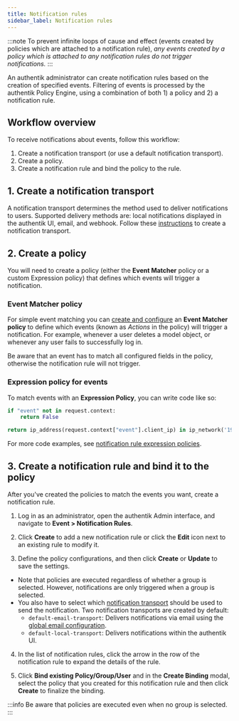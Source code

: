 ```yaml
---
title: Notification rules
sidebar_label: Notification rules
---
```


:::note
To prevent infinite loops of cause and effect (events created by policies which are attached to a notification rule), _any events created by a policy which is attached to any notification rules do not trigger notifications._
:::

An authentik administrator can create notification rules based on the creation of specified events. Filtering of events is processed by the authentik Policy Engine, using a combination of both 1) a policy and 2) a notification rule.

## Workflow overview

To receive notifications about events, follow this workflow:

1. Create a notification transport (or use a default notification transport).
2. Create a policy.
3. Create a notification rule and bind the policy to the rule.

## 1. Create a notification transport

A notification transport determines the method used to deliver notifications to users. Supported delivery methods are: local notifications displayed in the authentik UI, email, and webhook. Follow these [instructions](./transports.md#create-a-notification-transport) to create a notification transport.

## 2. Create a policy

You will need to create a policy (either the **Event Matcher** policy or a custom Expression policy) that defines which events will trigger a notification.

### Event Matcher policy

For simple event matching you can [create and configure](../../customize/policies/working_with_policies.md) an **Event Matcher policy** to define which events (known as _Actions_ in the policy) will trigger a notification. For example, whenever a user deletes a model object, or whenever any user fails to successfully log in.

Be aware that an event has to match all configured fields in the policy, otherwise the notification rule will not trigger.

### Expression policy for events

To match events with an **Expression Policy**, you can write code like so:

```python
if "event" not in request.context:
    return False

return ip_address(request.context["event"].client_ip) in ip_network('192.0.2.0/24')
```

For more code examples, see [notification rule expression policies](./notification_rule_expression_policies.mdx).

## 3. Create a notification rule and bind it to the policy

After you've created the policies to match the events you want, create a notification rule.

1. Log in as an administrator, open the authentik Admin interface, and navigate to **Event > Notification Rules**.

2. Click **Create** to add a new notification rule or click the **Edit** icon next to an existing rule to modify it.

3. Define the policy configurations, and then click **Create** or **Update** to save the settings.

- Note that policies are executed regardless of whether a group is selected. However, notifications are only triggered when a group is selected.
- You also have to select which [notification transport](./transports.md) should be used to send the notification. Two notification transports are created by default:
    - `default-email-transport`: Delivers notifications via email using the [global email configuration](../../install-config/install/docker-compose.mdx#email-configuration-optional-but-recommended).
    - `default-local-transport`: Delivers notifications within the authentik UI.

4. In the list of notification rules, click the arrow in the row of the notification rule to expand the details of the rule.

5. Click **Bind existing Policy/Group/User** and in the **Create Binding** modal, select the policy that you created for this notification rule and then click **Create** to finalize the binding.

:::info
Be aware that policies are executed even when no group is selected.
:::
